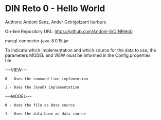 # DIN Reto 0 - Hello World
Authors: Andoni Sanz, Ander Goirigolzarri Iturburu

On-line Repository URL: https://github.com/Andoni-S/DINReto0

mysql-connector-java-8.0.15.jar

To indicate which implementation and which source for the data to use, the parameters MODEL and VIEW must be informed in the Config.properties file.

---VIEW---
   
    0 - Uses the command line implemention
    
    1 - Uses the JavaFX implementation

 ---MODEL---
    
    0 - Uses the file as data source
    
    1 - Uses the data base as data source
